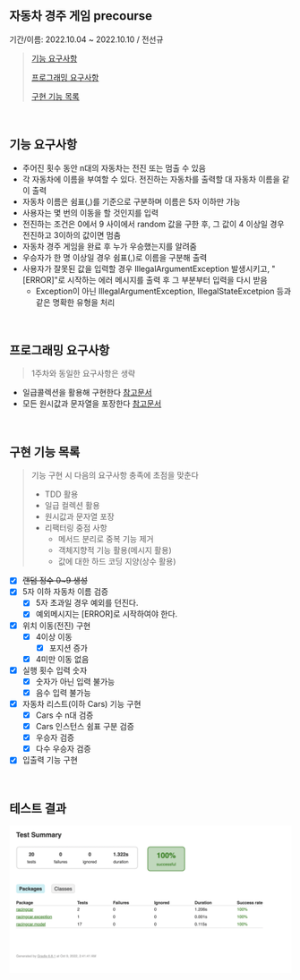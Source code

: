 ## 자동차 경주 게임 precourse

기간/이름: 2022.10.04 ~ 2022.10.10 / 전선규

> [기능 요구사항](#기능-요구사항)
>
> [프로그래밍 요구사항](#프로그래밍-요구사항)
>
> [구현 기능 목록](#구현-기능-목록)

<br>

## 기능 요구사항

- 주어진 횟수 동안 n대의 자동차는 전진 또는 멈출 수 있음
- 각 자동차에 이름을 부여할 수 있다. 전진하는 자동차를 출력할 대 자동차 이름을 같이 출력
- 자동차 이름은 쉼표(,)를 기준으로 구분하며 이름은 5자 이하만 가능
- 사용자는 몇 번의 이동을 할 것인지를 입력
- 전진하는 조건은 0에서 9 사이에서 random 값을 구한 후, 그 값이 4 이상일 경우 전진하고 3이하의 값이면 멈춤
- 자동차 경주 게임을 완료 후 누가 우승했는지를 알려줌
- 우승자가 한 명 이상일 경우 쉼표(,)로 이름을 구분해 출력
- 사용자가 잘못된 값을 입력할 경우 IllegalArgumentException 발생시키고, "[ERROR]"로 시작하는 에러 메시지를 출력 후 그 부분부터 입력을 다시 받음
  - Exception이 아닌 IllegalArgumentException, IllegalStateExcetpion 등과 같은 명확한 유형을 처리

<br>

## 프로그래밍 요구사항

> 1주차와 동일한 요구사항은 생략

- 일급콜렉션을 활용해 구현한다 [참고문서](https://developerfarm.wordpress.com/2012/02/01/object_calisthenics_/)
- 모든 원시값과 문자열을 포장한다 [참고문서](https://developerfarm.wordpress.com/2012/01/27/object_calisthenics_4/)

<br>

## 구현 기능 목록

> 기능 구현 시 다음의 요구사항 충족에 초점을 맞춘다
>
> - TDD 활용
> - 일급 컬렉션 활용
> - 원시값과 문자열 포장
> - 리팩터링 중점 사항
>   - 메서드 분리로 중복 기능 제거
>   - 객체지향적 기능 활용(메시지 활용)
>   - 값에 대한 하드 코딩 지양(상수 활용)

- [x] ~~랜덤 정수 0~9 생성~~
- [x] 5자 이하 자동차 이름 검증
  - [x] 5자 초과일 경우 예외를 던진다.
  - [x] 예외메시지는 [ERROR]로 시작하여야 한다.

- [x] 위치 이동(전진) 구현
  - [x] 4이상 이동
    - [x] 포지션 증가
  - [x] 4미만 이동 없음

- [x] 실행 횟수 입력 숫자
  - [x] 숫자가 아닌 입력 불가능
  - [x] 음수 입력 불가능

- [x] 자동차 리스트(이하 Cars) 기능 구현
  - [x] Cars 수 n대 검증
  - [x] Cars 인스턴스 쉼표 구분 검증
  - [x] 우승자 검증
  - [x] 다수 우승자 검증
- [x] 입출력 기능 구현

<br>

## 테스트 결과

![](./src/test-passed.png)



